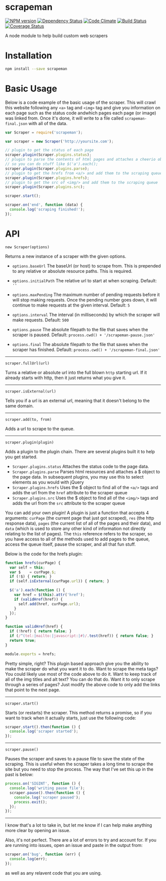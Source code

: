 # scrapeman

[![NPM version](http://img.shields.io/npm/v/scrapeman.svg?style=flat)](https://www.npmjs.org/package/scrapeman)
[![Dependency Status](http://img.shields.io/gemnasium/ksmithut/scrapeman.svg?style=flat)](https://gemnasium.com/ksmithut/scrapeman)
[![Code Climate](http://img.shields.io/codeclimate/github/ksmithut/scrapeman.svg?style=flat)](https://codeclimate.com/github/ksmithut/scrapeman)
[![Build Status](http://img.shields.io/travis/ksmithut/scrapeman.svg?style=flat)](https://travis-ci.org/ksmithut/scrapeman)
[![Coverage Status](http://img.shields.io/codeclimate/coverage/github/ksmithut/scrapeman.svg?style=flat)](https://codeclimate.com/github/ksmithut/scrapeman)

A node module to help build custom web scrapers

# Installation

```bash
npm install --save scrapeman
```

# Basic Usage

Below is a code example of the basic usage of the scraper. This will crawl this
website following any `<a>` tag and `<img>` tag and give you information on each
page such as the status code andwhich pages each page (or image) was linked
from. Once it's done, it will write to a file called `scrapeman-final.json` with
all of the data.

```javascript
var Scraper = require('scrapeman');

var scraper = new Scraper('http://yoursite.com');

// plugin to get the status of each page
scraper.plugin(Scraper.plugins.status);
// plugin to parse the contents of html pages and attaches a cheerio object
// so you can do stuff like $('a').each();
scraper.plugin(Scraper.plugins.parse);
// plugin to get the hrefs from <a/> and add them to the scraping queue
scraper.plugin(Scraper.plugins.hrefs);
// plugin to get the src of <img/> and add them to the scraping queue
scraper.plugin(Scraper.plugins.src);

scraper.start();

scraper.on('end', function (data) {
  console.log('scraping finished!');
});
```

# API

`new Scraper(options)`

Returns a new instance of a scraper with the given options.

* `options.baseUrl` The baseUrl (or host) to scrape from. This is prepended to
any relative or absolute resource paths. This is required.

* `options.initialPath` The relative url to start at when scraping. Default:
`''`

* `options.maxPending` The maximum number of pending requests before it will
stop making requests. Once the pending number goes down, it will continue to
make requests at the given interval. Default: `5`

* `options.interval` The interval (in milliseconds) by which the scraper will
make requests. Default: `500`

* `options.pause` The absolute filepath to the file that saves when the scraper
is paused. Default: `process.cwd() + '/scrapeman-pause.json'`

* `options.final` The absolute filepath to the file that saves when the scraper
has finished. Default: `process.cwd() + '/scrapeman-final.json'`

---

`scraper.fullUrl(url)`

Turns a relative or absolute url into the full blown
`http` starting url. If it already starts with http, then it just returns what
you give it.

---

`scraper.isExternal(url)`

Tells you if a url is an external url, meaning that it doesn't belong to the
same domain.

---

`scraper.add(to, from)`

Adds a url to scrape to the queue.

---

`scraper.plugin(plugin)`

Adds a plugin to the plugin chain. There are several plugins built it to help
you get started.

* `Scraper.plugins.status` Attaches the status code to the page data.
* `Scraper.plugins.parse` Parses html resources and attaches a $ object to the
page data. In subsequent plugins, you may use this to select elements as you
would with jQuery
* `Scraper.plugins.hrefs` Uses the $ object to find all of the `<a/>` tags and
adds the url from the `href` attribute to the scraper queue
* `Scraper.plugins.src` Uses the $ object to find all of the `<img/>` tags and
adds the url from the `src` attribute to the scraper queue

You can add your own plugin! A plugin is just a function that accepts 4
arguments: `curPage` (the current page that just got scraped), `res` (the http
response data), `pages` (the current list of all of the pages and their data),
and `data` (which is used to store any other kind of information not directly
relating to the list of pages). The `this` reference refers to the scraper, so
you have access to all of the methods used to add pages to the queue, access the
queue itself, pause the scraper, and all that fun stuff.

Below is the code for the hrefs plugin:

```javascript
function hrefs(curPage) {
  var self = this;
  var $    = curPage.$;
  if (!$) { return; }
  if (self.isExternal(curPage.url)) { return; }

  $('a').each(function () {
    var href = $(this).attr('href');
    if (validHref(href)) {
      self.add(href, curPage.url);
    }
  });
}

function validHref(href) {
  if (!href) { return false; }
  if (/^(tel:|mailto:|javascript:|#)/.test(href)) { return false; }
  return true;
}

module.exports = hrefs;
```

Pretty simple, right? This plugin based approach give you the ability to make
the scraper do what you want it to do. Want to scrape the meta tags? You could
likely use most of the code above to do it. Want to keep track of all of the img
titles and alt text? You can do that do. Want it to only scrape through a series
of pages? Just modify the above code to only add the links that point to the
next page.

---

`scraper.start()`

Starts (or restarts) the scraper. This method returns a promise, so if you want
to track when it actually starts, just use the following code:

```javascript
scraper.start().then(function () {
  console.log('scraper started');
});
```

---

`scraper.pause()`

Pauses the scraper and saves to a pause file to save the state of the scraping.
This is useful when the scraper takes a long time to scrape the site but you
need to stop the process. The way that I've set this up in the past is below:

```javascript
process.on('SIGINT', function () {
  console.log('writing pause file');
  scraper.pause().then(function () {
    console.log('scraper paused');
    process.exit();
  });
});
```

---

I know that's a lot to take in, but let me know if I can help make anything more
clear by opening an issue.

Also, it's not perfect. There are a lot of errors to try and account for. If you
are running into issues, open an issue and paste in the output from:

```javascript
scraper.on('bug', function (err) {
  console.log(err);
});
```

as well as any relavent code that you are using.
